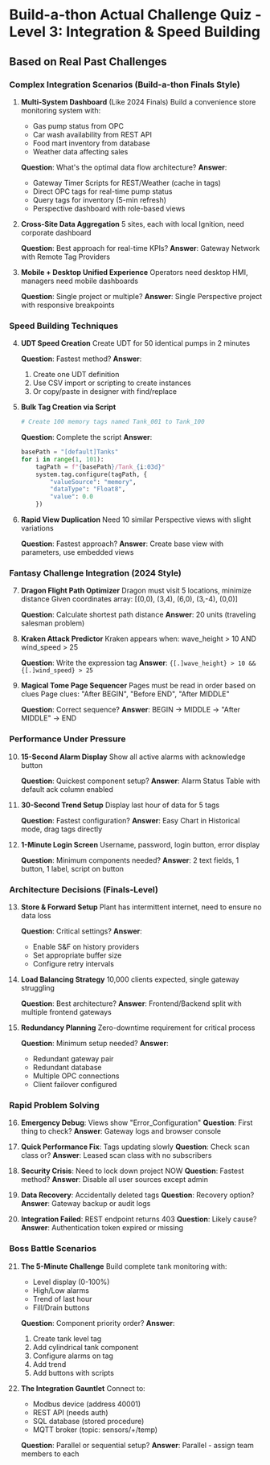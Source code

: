 # Build-a-thon Actual Challenge Quiz - Level 3: Integration & Speed Building
## Based on Real Past Challenges

### Complex Integration Scenarios (Build-a-thon Finals Style)

1. **Multi-System Dashboard** (Like 2024 Finals)
   Build a convenience store monitoring system with:
   - Gas pump status from OPC
   - Car wash availability from REST API  
   - Food mart inventory from database
   - Weather data affecting sales
   
   **Question**: What's the optimal data flow architecture?
   **Answer**: 
   - Gateway Timer Scripts for REST/Weather (cache in tags)
   - Direct OPC tags for real-time pump status
   - Query tags for inventory (5-min refresh)
   - Perspective dashboard with role-based views

2. **Cross-Site Data Aggregation**
   5 sites, each with local Ignition, need corporate dashboard
   
   **Question**: Best approach for real-time KPIs?
   **Answer**: Gateway Network with Remote Tag Providers

3. **Mobile + Desktop Unified Experience**
   Operators need desktop HMI, managers need mobile dashboards
   
   **Question**: Single project or multiple?
   **Answer**: Single Perspective project with responsive breakpoints

### Speed Building Techniques

4. **UDT Speed Creation**
   Create UDT for 50 identical pumps in 2 minutes
   
   **Question**: Fastest method?
   **Answer**: 
   1. Create one UDT definition
   2. Use CSV import or scripting to create instances
   3. Or copy/paste in designer with find/replace

5. **Bulk Tag Creation via Script**
   ```python
   # Create 100 memory tags named Tank_001 to Tank_100
   ```
   **Question**: Complete the script
   **Answer**:
   ```python
   basePath = "[default]Tanks"
   for i in range(1, 101):
       tagPath = f"{basePath}/Tank_{i:03d}"
       system.tag.configure(tagPath, {
           "valueSource": "memory",
           "dataType": "Float8",
           "value": 0.0
       })
   ```

6. **Rapid View Duplication**
   Need 10 similar Perspective views with slight variations
   
   **Question**: Fastest approach?
   **Answer**: Create base view with parameters, use embedded views

### Fantasy Challenge Integration (2024 Style)

7. **Dragon Flight Path Optimizer**
   Dragon must visit 5 locations, minimize distance
   Given coordinates array: [(0,0), (3,4), (6,0), (3,-4), (0,0)]
   
   **Question**: Calculate shortest path distance
   **Answer**: 20 units (traveling salesman problem)

8. **Kraken Attack Predictor**
   Kraken appears when: wave_height > 10 AND wind_speed > 25
   
   **Question**: Write the expression tag
   **Answer**: `{[.]wave_height} > 10 && {[.]wind_speed} > 25`

9. **Magical Tome Page Sequencer**
   Pages must be read in order based on clues
   Page clues: "After BEGIN", "Before END", "After MIDDLE"
   
   **Question**: Correct sequence?
   **Answer**: BEGIN → MIDDLE → "After MIDDLE" → END

### Performance Under Pressure

10. **15-Second Alarm Display**
    Show all active alarms with acknowledge button
    
    **Question**: Quickest component setup?
    **Answer**: Alarm Status Table with default ack column enabled

11. **30-Second Trend Setup**
    Display last hour of data for 5 tags
    
    **Question**: Fastest configuration?
    **Answer**: Easy Chart in Historical mode, drag tags directly

12. **1-Minute Login Screen**
    Username, password, login button, error display
    
    **Question**: Minimum components needed?
    **Answer**: 2 text fields, 1 button, 1 label, script on button

### Architecture Decisions (Finals-Level)

13. **Store & Forward Setup**
    Plant has intermittent internet, need to ensure no data loss
    
    **Question**: Critical settings?
    **Answer**: 
    - Enable S&F on history providers
    - Set appropriate buffer size
    - Configure retry intervals

14. **Load Balancing Strategy**
    10,000 clients expected, single gateway struggling
    
    **Question**: Best architecture?
    **Answer**: Frontend/Backend split with multiple frontend gateways

15. **Redundancy Planning**
    Zero-downtime requirement for critical process
    
    **Question**: Minimum setup needed?
    **Answer**: 
    - Redundant gateway pair
    - Redundant database
    - Multiple OPC connections
    - Client failover configured

### Rapid Problem Solving

16. **Emergency Debug**: Views show "Error_Configuration"
    **Question**: First thing to check?
    **Answer**: Gateway logs and browser console

17. **Quick Performance Fix**: Tags updating slowly
    **Question**: Check scan class or?
    **Answer**: Leased scan class with no subscribers

18. **Security Crisis**: Need to lock down project NOW
    **Question**: Fastest method?
    **Answer**: Disable all user sources except admin

19. **Data Recovery**: Accidentally deleted tags
    **Question**: Recovery option?
    **Answer**: Gateway backup or audit logs

20. **Integration Failed**: REST endpoint returns 403
    **Question**: Likely cause?
    **Answer**: Authentication token expired or missing

### Boss Battle Scenarios

21. **The 5-Minute Challenge**
    Build complete tank monitoring with:
    - Level display (0-100%)
    - High/Low alarms
    - Trend of last hour
    - Fill/Drain buttons
    
    **Question**: Component priority order?
    **Answer**: 
    1. Create tank level tag
    2. Add cylindrical tank component
    3. Configure alarms on tag
    4. Add trend
    5. Add buttons with scripts

22. **The Integration Gauntlet**
    Connect to:
    - Modbus device (address 40001)
    - REST API (needs auth)
    - SQL database (stored procedure)
    - MQTT broker (topic: sensors/+/temp)
    
    **Question**: Parallel or sequential setup?
    **Answer**: Parallel - assign team members to each